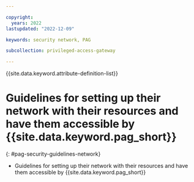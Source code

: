 ```yaml
---

copyright:
  years: 2022
lastupdated: "2022-12-09"

keywords: security network, PAG

subcollection: privileged-access-gateway

---
```


{{site.data.keyword.attribute-definition-list}}

# Guidelines for setting up their network with their resources and have them accessible by {{site.data.keyword.pag_short}}
{: #pag-security-guidelines-network}

- Guidelines for setting up their network with their resources and have them accessible by {{site.data.keyword.pag_short}}



